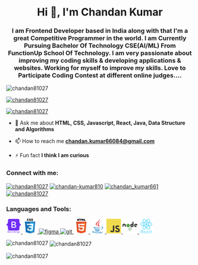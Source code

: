 <h1 align="center">Hi 👋, I'm Chandan Kumar</h1>
<h3 align="center">I am Frontend Developer based in India along with that I'm a great Competitive Programmer in the world. I am Currently Pursuing Bachelor Of Technology CSE(AI/ML) From FunctionUp School Of Technology. I am very passionate about improving my coding skills & developing applications & websites. Working for myself to improve my skills. Love to Participate Coding Contest at different online judges....</h3>

<p align="left"> <img src="https://komarev.com/ghpvc/?username=chandan81027&label=Profile%20views&color=0e75b6&style=flat" alt="chandan81027" /> </p>

<p align="left"> <a href="https://github.com/ryo-ma/github-profile-trophy"><img src="https://github-profile-trophy.vercel.app/?username=chandan81027" alt="chandan81027" /></a> </p>

<p align="left"> <a href="https://twitter.com/chandan81027" target="blank"><img src="https://img.shields.io/twitter/follow/chandan81027?logo=twitter&style=for-the-badge" alt="chandan81027" /></a> </p>

- 💬 Ask me about **HTML, CSS, Javascript, React, Java, Data Structure and Algorithms**

- 📫 How to reach me **chandan.kumar66084@gmail.com**

- ⚡ Fun fact **I think I am curious**

<h3 align="left">Connect with me:</h3>
<p align="left">
<a href="https://twitter.com/chandan81027" target="blank"><img align="center" src="https://raw.githubusercontent.com/rahuldkjain/github-profile-readme-generator/master/src/images/icons/Social/twitter.svg" alt="chandan81027" height="30" width="40" /></a>
<a href="https://linkedin.com/in/chandan-kumar810" target="blank"><img align="center" src="https://raw.githubusercontent.com/rahuldkjain/github-profile-readme-generator/master/src/images/icons/Social/linked-in-alt.svg" alt="chandan-kumar810" height="30" width="40" /></a>
<!-- <a href="https://www.codechef.com/chandan81027" target="blank"><img align="center" src="https://cdn.jsdelivr.net/npm/simple-icons@3.1.0/icons/codechef.svg" alt="users/chandan81027" height="30" width="40" /></a> -->
<a href="https://www.hackerrank.com/chandan_kumar661" target="blank"><img align="center" src="https://raw.githubusercontent.com/rahuldkjain/github-profile-readme-generator/master/src/images/icons/Social/hackerrank.svg" alt="chandan_kumar661" height="30" width="40" /></a>
<a href="https://www.leetcode.com/chandan81027" target="blank"><img align="center" src="https://raw.githubusercontent.com/rahuldkjain/github-profile-readme-generator/master/src/images/icons/Social/leet-code.svg" alt="chandan81027" height="30" width="40" /></a>
</p>

<h3 align="left">Languages and Tools:</h3>
<p align="left"> <a href="https://getbootstrap.com" target="_blank" rel="noreferrer"> <img src="https://raw.githubusercontent.com/devicons/devicon/master/icons/bootstrap/bootstrap-plain-wordmark.svg" alt="bootstrap" width="40" height="40"/> </a> <a href="https://www.w3schools.com/css/" target="_blank" rel="noreferrer"> <img src="https://raw.githubusercontent.com/devicons/devicon/master/icons/css3/css3-original-wordmark.svg" alt="css3" width="40" height="40"/> </a> <a href="https://www.figma.com/" target="_blank" rel="noreferrer"> <img src="https://www.vectorlogo.zone/logos/figma/figma-icon.svg" alt="figma" width="40" height="40"/> </a>   </a> <a href="https://git-scm.com/" target="_blank" rel="noreferrer"> <img src="https://www.vectorlogo.zone/logos/git-scm/git-scm-icon.svg" alt="git" width="40" height="40"/> </a> <a href="https://www.w3.org/html/" target="_blank" rel="noreferrer"> <img src="https://raw.githubusercontent.com/devicons/devicon/master/icons/html5/html5-original-wordmark.svg" alt="html5" width="40" height="40"/> </a> <a href="https://www.java.com" target="_blank" rel="noreferrer"> <img src="https://raw.githubusercontent.com/devicons/devicon/master/icons/java/java-original.svg" alt="java" width="40" height="40"/> </a> <a href="https://developer.mozilla.org/en-US/docs/Web/JavaScript" target="_blank" rel="noreferrer"> <img src="https://raw.githubusercontent.com/devicons/devicon/master/icons/javascript/javascript-original.svg" alt="javascript" width="40" height="40"/> </a>   <a href="https://www.mongodb.com/" target="_blank" rel="noreferrer"> </a> <a href="https://nodejs.org" target="_blank" rel="noreferrer"> <img src="https://raw.githubusercontent.com/devicons/devicon/master/icons/nodejs/nodejs-original-wordmark.svg" alt="nodejs" width="40" height="40"/> </a> <a href="https://pandas.pydata.org/" target="_blank" rel="noreferrer">  <a href="https://reactjs.org/" target="_blank" rel="noreferrer"> <img src="https://raw.githubusercontent.com/devicons/devicon/master/icons/react/react-original-wordmark.svg" alt="react" width="40" height="40"/> </a> </p>

<p><img align="left" src="https://github-readme-stats.vercel.app/api/top-langs?username=chandan81027&show_icons=true&locale=en&layout=compact" alt="chandan81027" /></p>

<p>&nbsp;<img align="center" src="https://github-readme-stats.vercel.app/api?username=chandan81027&show_icons=true&locale=en" alt="chandan81027" /></p>

<p><img align="center" src="https://github-readme-streak-stats.herokuapp.com/?user=chandan81027&" alt="chandan81027" /></p>

